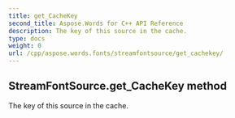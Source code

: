 ```yaml
---
title: get_CacheKey
second_title: Aspose.Words for C++ API Reference
description: The key of this source in the cache. 
type: docs
weight: 0
url: /cpp/aspose.words.fonts/streamfontsource/get_cachekey/
---
```

## StreamFontSource.get_CacheKey method


The key of this source in the cache. 

